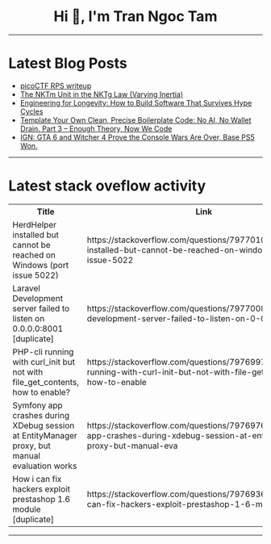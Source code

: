 <h1 align="center">Hi 👋, I'm Tran Ngoc Tam</h1>

---

# Latest Blog Posts 
<!-- BLOG-POST-LIST:START -->
- [picoCTF RPS writeup](https://dev.to/hitanshugedam/picoctf-rps-writeup-365k)
- [The NKTm Unit in the NKTg Law &lpar;Varying Inertia&rpar;](https://dev.to/thenktlaw/the-nktm-unit-in-the-nktg-law-varying-inertia-54e6)
- [Engineering for Longevity: How to Build Software That Survives Hype Cycles](https://dev.to/sonia_bobrik_1939cdddd79d/engineering-for-longevity-how-to-build-software-that-survives-hype-cycles-mdk)
- [Template Your Own Clean, Precise Boilerplate Code: No AI, No Wallet Drain. Part 3 – Enough Theory, Now We Code](https://dev.to/georgekobaidze/template-your-own-clean-precise-boilerplate-code-no-ai-no-wallet-drain-part-3-enough-theory-1e0b)
- [IGN: GTA 6 and Witcher 4 Prove the Console Wars Are Over, Base PS5 Won.](https://dev.to/gg_news/ign-gta-6-and-witcher-4-prove-the-console-wars-are-over-base-ps5-won-4mjp)
<!-- BLOG-POST-LIST:END -->

---

# Latest stack oveflow activity
<table>
  <tr><th>Title</th><th>Link</th></tr>
  <!-- STACKOVERFLOW:START --><tr><td>HerdHelper installed but cannot be reached on Windows &lpar;port issue 5022&rpar;</td><td>https://stackoverflow.com/questions/79770100/herdhelper-installed-but-cannot-be-reached-on-windows-port-issue-5022</td></tr><tr><td>Laravel Development server failed to listen on 0.0.0.0:8001 [duplicate]</td><td>https://stackoverflow.com/questions/79770081/laravel-development-server-failed-to-listen-on-0-0-0-08001</td></tr><tr><td>PHP-cli running with curl_init but not with file_get_contents, how to enable?</td><td>https://stackoverflow.com/questions/79769978/php-cli-running-with-curl-init-but-not-with-file-get-contents-how-to-enable</td></tr><tr><td>Symfony app crashes during XDebug session at EntityManager proxy, but manual evaluation works</td><td>https://stackoverflow.com/questions/79769765/symfony-app-crashes-during-xdebug-session-at-entitymanager-proxy-but-manual-eva</td></tr><tr><td>How i can fix hackers exploit prestashop 1.6 module [duplicate]</td><td>https://stackoverflow.com/questions/79769367/how-i-can-fix-hackers-exploit-prestashop-1-6-module</td></tr><!-- STACKOVERFLOW:END -->
</table>

---


